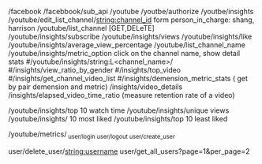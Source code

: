 /facebook
/facebbook/sub_api
/youtube
/youtbe/authorize
/youtbe/insights
/youtube/edit_list_channel/<string:channel_id> form person_in_charge: shang, harrison
/youtube/list_channel [GET,DELeTE]  
/youtube/insights/subscribe 
/youtube/insights/views
/youtube/insights/like
/youtube/insights/average_view_percentage
/youtube/list_channel_name
/youtube/insights/metric_option
click on the channel name, show detail stats
#/youtube/insights/string:L<channel_name>/
#/insights/view_ratio_by_gender
#/insights/top_video
#/insights/get_channel_video_list
#/insights/demension_metric_stats ( get by pair demension and metric)
/insights/video_details
/insights/elapsed_video_time_ratio (measure retention rate of a video)


/youtube/insights/top 10 watch time
/youtube/insights/unique views
/youtube/insights/ 10 most liked
/youtube/insights/top 10 least liked


/youtube/metrics/<sub metrics>
user/login
user/logout
user/create_user <form request>
user/delete_user/<string:username>
user/get_all_users?page=1&per_page=2